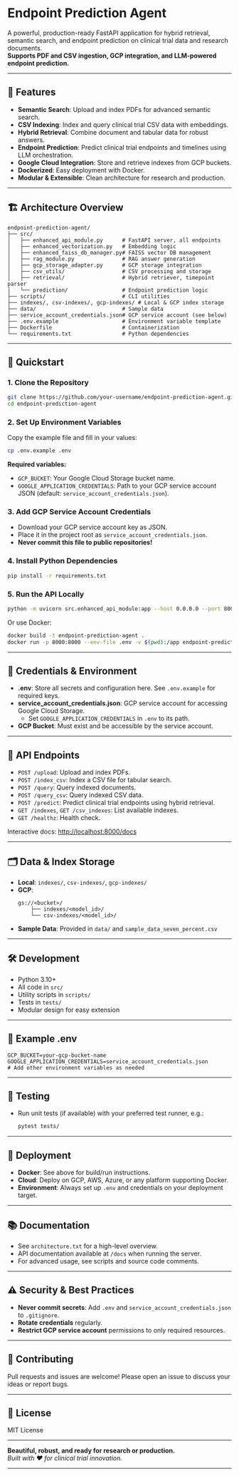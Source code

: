
# Endpoint Prediction Agent

A powerful, production-ready FastAPI application for hybrid retrieval, semantic search, and endpoint prediction on clinical trial data and research documents.  
**Supports PDF and CSV ingestion, GCP integration, and LLM-powered endpoint prediction.**

---

## 🌟 Features

- **Semantic Search**: Upload and index PDFs for advanced semantic search.
- **CSV Indexing**: Index and query clinical trial CSV data with embeddings.
- **Hybrid Retrieval**: Combine document and tabular data for robust answers.
- **Endpoint Prediction**: Predict clinical trial endpoints and timelines using LLM orchestration.
- **Google Cloud Integration**: Store and retrieve indexes from GCP buckets.
- **Dockerized**: Easy deployment with Docker.
- **Modular & Extensible**: Clean architecture for research and production.

---

## 🏗️ Architecture Overview

```
endpoint-prediction-agent/
├── src/
│   ├── enhanced_api_module.py      # FastAPI server, all endpoints
│   ├── enhanced_vectorization.py   # Embedding logic
│   ├── enhanced_faiss_db_manager.py# FAISS vector DB management
│   ├── rag_module.py               # RAG answer generation
│   ├── gcp_storage_adapter.py      # GCP storage integration
│   ├── csv_utils/                  # CSV processing and storage
│   ├── retrieval/                  # Hybrid retriever, timepoint parser
│   └── prediction/                 # Endpoint prediction logic
├── scripts/                        # CLI utilities
├── indexes/, csv-indexes/, gcp-indexes/ # Local & GCP index storage
├── data/                           # Sample data
├── service_account_credentials.json# GCP service account (see below)
├── .env.example                    # Environment variable template
├── Dockerfile                      # Containerization
└── requirements.txt                # Python dependencies
```

---

## 🚀 Quickstart

### 1. Clone the Repository

```sh
git clone https://github.com/your-username/endpoint-prediction-agent.git
cd endpoint-prediction-agent
```

### 2. Set Up Environment Variables

Copy the example file and fill in your values:

```sh
cp .env.example .env
```

**Required variables:**
- `GCP_BUCKET`: Your Google Cloud Storage bucket name.
- `GOOGLE_APPLICATION_CREDENTIALS`: Path to your GCP service account JSON (default: `service_account_credentials.json`).

### 3. Add GCP Service Account Credentials

- Download your GCP service account key as JSON.
- Place it in the project root as `service_account_credentials.json`.
- **Never commit this file to public repositories!**

### 4. Install Python Dependencies

```sh
pip install -r requirements.txt
```

### 5. Run the API Locally

```sh
python -m uvicorn src.enhanced_api_module:app --host 0.0.0.0 --port 8000
```

Or use Docker:

```sh
docker build -t endpoint-prediction-agent .
docker run -p 8000:8000 --env-file .env -v $(pwd):/app endpoint-prediction-agent
```

---

## 🔑 Credentials & Environment

- **.env**: Store all secrets and configuration here. See `.env.example` for required keys.
- **service_account_credentials.json**: GCP service account for accessing Google Cloud Storage.  
	- Set `GOOGLE_APPLICATION_CREDENTIALS` in `.env` to its path.
- **GCP Bucket**: Must exist and be accessible by the service account.

---

## 🧩 API Endpoints

- `POST /upload`: Upload and index PDFs.
- `POST /index_csv`: Index a CSV file for tabular search.
- `POST /query`: Query indexed documents.
- `POST /query_csv`: Query indexed CSV data.
- `POST /predict`: Predict clinical trial endpoints using hybrid retrieval.
- `GET /indexes`, `GET /csv_indexes`: List available indexes.
- `GET /healthz`: Health check.

Interactive docs: [http://localhost:8000/docs](http://localhost:8000/docs)

---

## 🗂️ Data & Index Storage

- **Local**: `indexes/`, `csv-indexes/`, `gcp-indexes/`
- **GCP**:  
	```
	gs://<bucket>/
		├── indexes/<model_id>/
		└── csv-indexes/<model_id>/
	```
- **Sample Data**: Provided in `data/` and `sample_data_seven_percent.csv`

---

## 🛠️ Development

- Python 3.10+
- All code in `src/`
- Utility scripts in `scripts/`
- Tests in `tests/`
- Modular design for easy extension

---

## 📝 Example .env

```env
GCP_BUCKET=your-gcp-bucket-name
GOOGLE_APPLICATION_CREDENTIALS=service_account_credentials.json
# Add other environment variables as needed
```

---

## 🧪 Testing

- Run unit tests (if available) with your preferred test runner, e.g.:
	```sh
	pytest tests/
	```

---

## 🏢 Deployment

- **Docker**: See above for build/run instructions.
- **Cloud**: Deploy on GCP, AWS, Azure, or any platform supporting Docker.
- **Environment**: Always set up `.env` and credentials on your deployment target.

---

## 📚 Documentation

- See `architecture.txt` for a high-level overview.
- API documentation available at `/docs` when running the server.
- For advanced usage, see scripts and source code comments.

---

## ⚠️ Security & Best Practices

- **Never commit secrets**: Add `.env` and `service_account_credentials.json` to `.gitignore`.
- **Rotate credentials** regularly.
- **Restrict GCP service account** permissions to only required resources.

---

## 🤝 Contributing

Pull requests and issues are welcome! Please open an issue to discuss your ideas or report bugs.

---

## 📄 License

MIT License

---

**Beautiful, robust, and ready for research or production.**  
*Built with ❤️ for clinical trial innovation.*

---
